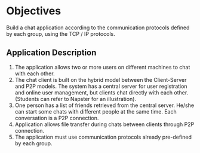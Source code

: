 # Objectives
Build a chat application according to the communication protocols defined by each group, using the TCP / IP  protocols.

<a id="getting-started"></a>

## Application Description
1. The application allows two or more users on different machines to chat with each other.
2. The chat client is built on the hybrid model between the Client-Server and P2P models. The system has a central server for user registration and online user management, but clients chat directly with each other. (Students can refer to Napster for an illustration).
3. One person has a list of friends retrieved from the central server. He/she can start some chats with different people at the same time. Each conversation is a P2P connection.
4. Application allows file transfer during chats between clients through P2P connection. 
5. The application must use communication protocols already pre-defined by each group.
